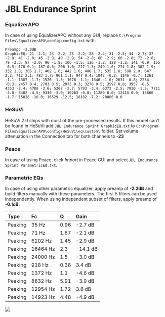 # JBL Endurance Sprint

### EqualizerAPO
In case of using EqualizerAPO without any GUI, replace `C:\Program Files\EqualizerAPO\config\config.txt`
with:
```
Preamp: -2.3dB
GraphicEQ: 21 -2.1; 23 -2.2; 25 -2.2; 28 -2.4; 31 -2.5; 34 -2.7; 37 -2.8; 41 -2.9; 45 -2.9; 49 -2.9; 54 -2.8; 60 -2.9; 66 -2.8; 72 -2.6; 79 -2.3; 87 -2.0; 96 -1.8; 106 -1.5; 116 -1.2; 128 -1.2; 141 -0.9; 155 -0.5; 170 0.1; 187 0.6; 206 1.0; 227 1.3; 249 1.6; 274 1.8; 302 1.9; 332 1.8; 365 1.7; 402 1.6; 442 1.6; 486 1.7; 535 1.8; 588 2.0; 647 2.2; 712 2.1; 783 1.7; 861 1.1; 947 0.4; 1042 -0.2; 1146 -0.7; 1261 -1.1; 1387 -1.7; 1526 -1.5; 1678 -1.1; 1846 -1.0; 2031 -0.8; 2234 -0.3; 2457 0.4; 2703 0.5; 2973 0.3; 3270 0.5; 3597 0.8; 3957 -0.5; 4353 -2.4; 4788 -2.6; 5267 -2.7; 5793 -3.4; 6373 -2.5; 7010 -1.5; 7711 -3.0; 8482 -4.5; 9330 -3.0; 10263 -0.0; 11289 0.0; 12418 0.0; 13660 -1.7; 15026 -10.0; 16529 -12.5; 18182 -7.2; 20000 0.0
```

### HeSuVi
HeSuVi 2.0 ships with most of the pre-processed results. If this model can't be found in HeSuVi add
`JBL Endurance Sprint GraphicEQ.txt` to `C:\Program Files\EqualizerAPO\config\HeSuVi\eq\custom\` folder.
Set volume attenuation in the Connection tab for both channels to **-23**

### Peace
In case of using Peace, click *Import* in Peace GUI and select `JBL Endurance Sprint ParametricEQ.txt`.

### Parametric EQs
In case of using other parametric equalizer, apply preamp of **-2.2dB** and build filters manually
with these parameters. The first 5 filters can be used independently.
When using independent subset of filters, apply preamp of **-0.1dB**.

| Type    | Fc       |    Q | Gain     |
|:--------|:---------|:-----|:---------|
| Peaking | 35 Hz    | 0.96 | -2.7 dB  |
| Peaking | 71 Hz    | 1.67 | -2.1 dB  |
| Peaking | 6202 Hz  | 1.45 | -2.9 dB  |
| Peaking | 16464 Hz | 2.3  | -14.1 dB |
| Peaking | 24000 Hz | 1.5  | -3.0 dB  |
| Peaking | 918 Hz   | 0.38 | 3.4 dB   |
| Peaking | 1372 Hz  | 1.1  | -4.6 dB  |
| Peaking | 8632 Hz  | 5.91 | -3.9 dB  |
| Peaking | 12954 Hz | 1.72 | 3.6 dB   |
| Peaking | 14923 Hz | 4.48 | -4.9 dB  |

![](https://raw.githubusercontent.com/jaakkopasanen/AutoEq/master/results/rtings/sbaf-serious/JBL%20Endurance%20Sprint/JBL%20Endurance%20Sprint.png)